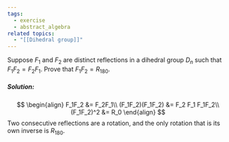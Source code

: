 ```yaml
---
tags:
  - exercise
  - abstract_algebra
related topics:
  - "[[Dihedral group]]"
---
```

Suppose $F_1$ and $F_2$ are distinct reflections in a dihedral group $D_n$ such that $F_1F_2 = F_2F_1$. Prove that $F_1F_2 = R_{180}$.
##### Solution:
$$
\begin{align}
	F_1F_2 &= F_2F_1\\
	(F_1F_2)(F_1F_2) &= F_2 F_1 F_1F_2\\
	(F_1F_2)^2 &= R_0
\end{align}
$$Two consecutive reflections are a rotation, and the only rotation that is its own inverse is $R_{180}$.
